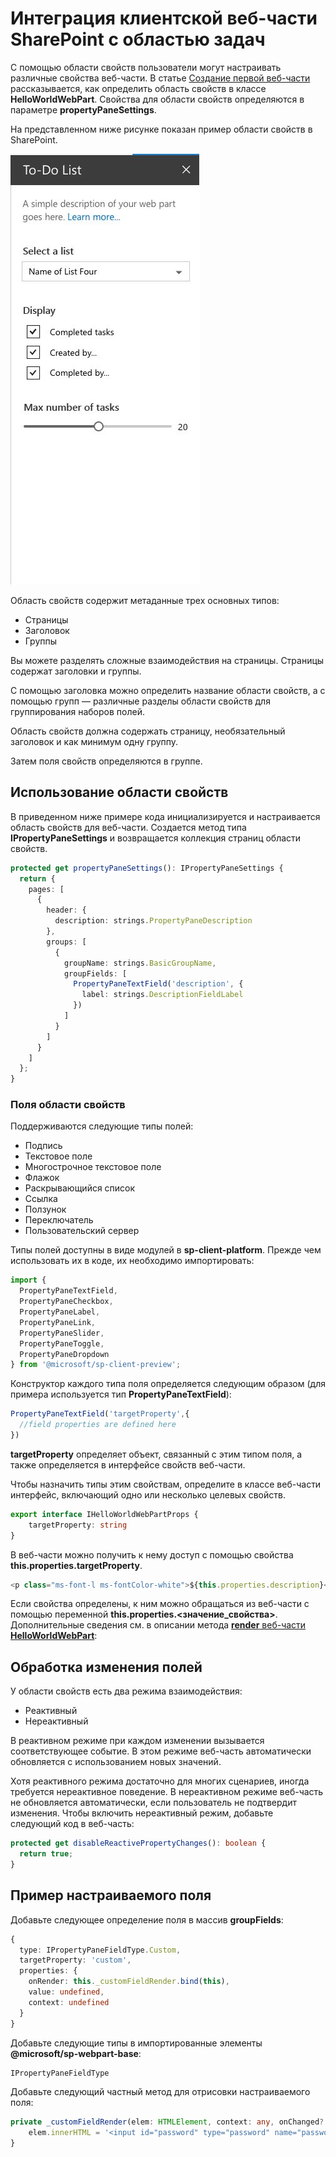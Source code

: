 # <a name="integrate-your-sharepoint-client-side-web-part-with-the-property-pane"></a>Интеграция клиентской веб-части SharePoint с областью задач

С помощью области свойств пользователи могут настраивать различные свойства веб-части. В статье [Создание первой веб-части](../get-started/build-a-hello-world-web-part) рассказывается, как определить область свойств в классе **HelloWorldWebPart**. Свойства для области свойств определяются в параметре **propertyPaneSettings**.

На представленном ниже рисунке показан пример области свойств в SharePoint.

![Пример области свойств](../../../../images/property-pane-example.png)

Область свойств содержит метаданные трех основных типов:

* Страницы
* Заголовок
* Группы

Вы можете разделять сложные взаимодействия на страницы. Страницы содержат заголовки и группы.

С помощью заголовка можно определить название области свойств, а с помощью групп — различные разделы области свойств для группирования наборов полей. 

Область свойств должна содержать страницу, необязательный заголовок и как минимум одну группу.

Затем поля свойств определяются в группе. 

## <a name="using-the-property-pane"></a>Использование области свойств

В приведенном ниже примере кода инициализируется и настраивается область свойств для веб-части. Создается метод типа **IPropertyPaneSettings** и возвращается коллекция страниц области свойств.

```ts
protected get propertyPaneSettings(): IPropertyPaneSettings {
  return {
    pages: [
      {
        header: {
          description: strings.PropertyPaneDescription
        },
        groups: [
          {
            groupName: strings.BasicGroupName,
            groupFields: [
              PropertyPaneTextField('description', {
                label: strings.DescriptionFieldLabel
              })
            ]
          }
        ]
      }
    ]
  };
}
```

### <a name="property-pane-fields"></a>Поля области свойств

Поддерживаются следующие типы полей:

* Подпись
* Текстовое поле
* Многострочное текстовое поле
* Флажок
* Раскрывающийся список
* Ссылка
* Ползунок
* Переключатель
* Пользовательский сервер

Типы полей доступны в виде модулей в **sp-client-platform**. Прежде чем использовать их в коде, их необходимо импортировать:

```ts
import {
  PropertyPaneTextField,
  PropertyPaneCheckbox,
  PropertyPaneLabel,
  PropertyPaneLink,
  PropertyPaneSlider,
  PropertyPaneToggle,
  PropertyPaneDropdown
} from '@microsoft/sp-client-preview';
```

Конструктор каждого типа поля определяется следующим образом (для примера используется тип **PropertyPaneTextField**):

```ts
PropertyPaneTextField('targetProperty',{
  //field properties are defined here
})
```

**targetProperty** определяет объект, связанный с этим типом поля, а также определяется в интерфейсе свойств веб-части.

Чтобы назначить типы этим свойствам, определите в классе веб-части интерфейс, включающий одно или несколько целевых свойств.

```ts
export interface IHelloWorldWebPartProps {
    targetProperty: string
}
```

В веб-части можно получить к нему доступ с помощью свойства **this.properties.targetProperty**.

```ts
<p class="ms-font-l ms-fontColor-white">${this.properties.description}</p>
```

Если свойства определены, к ним можно обращаться из веб-части с помощью переменной **this.properties.<значение_свойства>**. Дополнительные сведения см. в описании метода [**render** веб-части **HelloWorldWebPart**](../get-started/build-a-hello-world-web-part#web-part-render-method):

## <a name="handling-field-changes"></a>Обработка изменения полей

У области свойств есть два режима взаимодействия:

* Реактивный
* Нереактивный

В реактивном режиме при каждом изменении вызывается соответствующее событие. В этом режиме веб-часть автоматически обновляется с использованием новых значений.

Хотя реактивного режима достаточно для многих сценариев, иногда требуется нереактивное поведение. В нереактивном режиме веб-часть не обновляется автоматически, если пользователь не подтвердит изменения. Чтобы включить нереактивный режим, добавьте следующий код в веб-часть:

```ts 
protected get disableReactivePropertyChanges(): boolean { 
  return true; 
}
```

## <a name="custom-field-example"></a>Пример настраиваемого поля

Добавьте следующее определение поля в массив **groupFields**:

```ts
{
  type: IPropertyPaneFieldType.Custom,
  targetProperty: 'custom',
  properties: {
    onRender: this._customFieldRender.bind(this),
    value: undefined,
    context: undefined
  }
}
```

Добавьте следующие типы в импортированные элементы **@microsoft/sp-webpart-base**:

```ts
IPropertyPaneFieldType
```

Добавьте следующий частный метод для отрисовки настраиваемого поля:

```ts
private _customFieldRender(elem: HTMLElement, context: any, onChanged?: IOnCustomPropertyFieldChanged): void {
    elem.innerHTML = '<input id="password" type="password" name="password" class="ms-TextField-field">';
}
```
